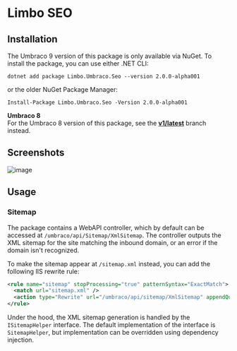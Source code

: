 # Limbo SEO

## Installation

The Umbraco 9 version of this package is only available via NuGet. To install the package, you can use either .NET CLI:

```
dotnet add package Limbo.Umbraco.Seo --version 2.0.0-alpha001
```

or the older NuGet Package Manager:

```
Install-Package Limbo.Umbraco.Seo -Version 2.0.0-alpha001
```

**Umbraco 8**  
For the Umbraco 8 version of this package, see the [**v1/latest**](https://github.com/limbo-works/Limbo.Umbraco.Seo/tree/v1/main) branch instead.

## Screenshots

![image](https://user-images.githubusercontent.com/3634580/148427849-7ac515ad-de78-49bc-8312-6782fb9fdf55.png)

## Usage

### Sitemap

The package contains a WebAPI controller, which by default can be accessed at `/umbraco/api/Sitemap/XmlSitemap`. The controller outputs the XML sitemap for the site matching the inbound domain, or an error if the domain isn't recognized.

To make the sitemap appear at `/sitemap.xml` instead, you can add the following IIS rewrite rule:

```xml
<rule name="sitemap" stopProcessing="true" patternSyntax="ExactMatch">
  <match url="sitemap.xml" />
  <action type="Rewrite" url="/umbraco/api/sitemap/XmlSitemap" appendQueryString="false" redirectType="Found" statusCode="200" />
</rule>
```

Under the hood, the XML sitemap generation is handled by the `ISitemapHelper` interface. The default implementation of the interface is `SitemapHelper`, but implementation can be overridden using dependency injection.
